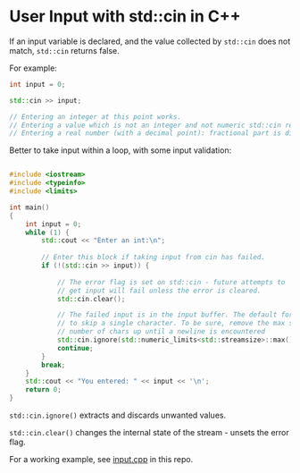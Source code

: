 User Input with std::cin in C++
===============================

If an input variable is declared, and the value collected by `std::cin` does not match, `std::cin` returns false.

For example:
```c++
int input = 0;

std::cin >> input;

// Entering an integer at this point works.
// Entering a value which is not an integer and not numeric std::cin returns false.
// Entering a real number (with a decimal point): fractional part is discarded and integer is saved.

```
Better to take input within a loop, with some input validation:

```c++

#include <iostream>
#include <typeinfo>
#include <limits>

int main()
{
	int input = 0;
	while (1) {
		std::cout << "Enter an int:\n";
	
		// Enter this block if taking input from cin has failed.
		if (!(std::cin >> input)) {
	
			// The error flag is set on std::cin - future attempts to
			// get input will fail unless the error is cleared.
			std::cin.clear();

			// The failed input is in the input buffer. The default for `ignore` is
			// to skip a single character. To be sure, remove the max streamsize
			// number of chars up until a newline is encountered
			std::cin.ignore(std::numeric_limits<std::streamsize>::max(), '\n');
			continue;
		}
		break;
	}
	std::cout << "You entered: " << input << '\n';
	return 0;
}
```

`std::cin.ignore()` extracts and discards unwanted values.

`std::cin.clear()` changes the internal state of the stream - unsets the error flag.

For a working example, see [input.cpp][1] in this repo.

[1]: examples/input.cpp
